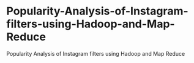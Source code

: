 # Popularity-Analysis-of-Instagram-filters-using-Hadoop-and-Map-Reduce
Popularity Analysis of Instagram filters using Hadoop and Map Reduce
